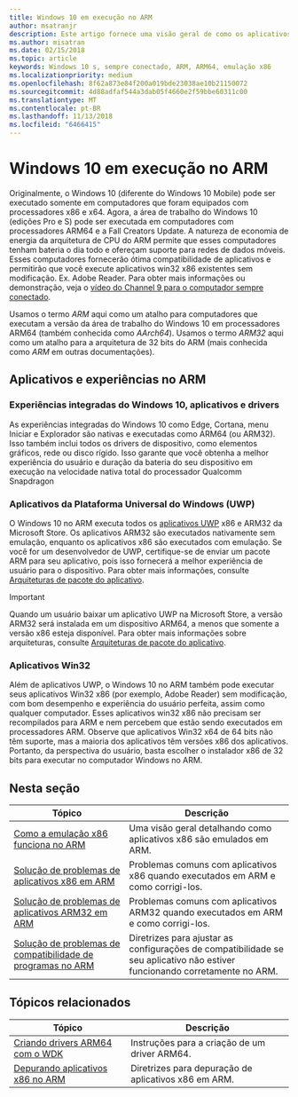 ```yaml
---
title: Windows 10 em execução no ARM
author: msatranjr
description: Este artigo fornece uma visão geral de como os aplicativos e experiências serão executado no ARM, quais são as limitações e onde você pode ir para saber mais.
ms.author: misatran
ms.date: 02/15/2018
ms.topic: article
keywords: Windows 10 s, sempre conectado, ARM, ARM64, emulação x86
ms.localizationpriority: medium
ms.openlocfilehash: 8f62a873e84f200a019bde23038ae10b21150072
ms.sourcegitcommit: 4d88adfaf544a3dab05f4660e2f59bbe60311c00
ms.translationtype: MT
ms.contentlocale: pt-BR
ms.lasthandoff: 11/13/2018
ms.locfileid: "6466415"
---
```

# <a name="windows-10-on-arm"></a>Windows 10 em execução no ARM
Originalmente, o Windows 10 (diferente do Windows 10 Mobile) pode ser executado somente em computadores que foram equipados com processadores x86 e x64. Agora, a área de trabalho do Windows 10 (edições Pro e S) pode ser executada em computadores com processadores ARM64 e a Fall Creators Update. A natureza de economia de energia da arquitetura de CPU do ARM permite que esses computadores tenham bateria o dia todo e ofereçam suporte para redes de dados móveis. Esses computadores fornecerão ótima compatibilidade de aplicativos e permitirão que você execute aplicativos win32 x86 existentes sem modificação. Ex. Adobe Reader. Para obter mais informações ou demonstração, veja o [vídeo do Channel 9 para o computador sempre conectado](https://channel9.msdn.com/Events/Build/2017/P4171). 

Usamos o termo *ARM* aqui como um atalho para computadores que executam a versão da área de trabalho do Windows 10 em processadores ARM64 (também conhecida como *AArch64*).  Usamos o termo *ARM32* aqui como um atalho para a arquitetura de 32 bits do ARM (mais conhecida como *ARM* em outras documentações).

## <a name="apps-and-experiences-on-arm"></a>Aplicativos e experiências no ARM

### <a name="built-in-windows-10-experiences-apps-and-drivers"></a>Experiências integradas do Windows 10, aplicativos e drivers
As experiências integradas do Windows 10 como Edge, Cortana, menu Iniciar e Explorador são nativas e executadas como ARM64 (ou ARM32). Isso também inclui todos os drivers de dispositivo, como elementos gráficos, rede ou disco rígido. Isso garante que você obtenha a melhor experiência do usuário e duração da bateria do seu dispositivo em execução na velocidade nativa total do processador Qualcomm Snapdragon

### <a name="universal-windows-platform-uwp-apps"></a>Aplicativos da Plataforma Universal do Windows (UWP)
O Windows 10 no ARM executa todos os [aplicativos UWP](../get-started/universal-application-platform-guide.md) x86 e ARM32 da Microsoft Store. Os aplicativos ARM32 são executados nativamente sem emulação, enquanto os aplicativos x86 são executados com emulação. Se você for um desenvolvedor de UWP, certifique-se de enviar um pacote ARM para seu aplicativo, pois isso fornecerá a melhor experiência de usuário para o dispositivo. Para obter mais informações, consulte [Arquiteturas de pacote do aplicativo](../packaging/device-architecture.md).

>[!IMPORTANT] 
> Quando um usuário baixar um aplicativo UWP na Microsoft Store, a versão ARM32 será instalada em um dispositivo ARM64, a menos que somente a versão x86 esteja disponível. Para obter mais informações sobre arquiteturas, consulte [Arquiteturas de pacote do aplicativo](../packaging/device-architecture.md).

### <a name="win32-apps"></a>Aplicativos Win32
Além de aplicativos UWP, o Windows 10 no ARM também pode executar seus aplicativos Win32 x86 (por exemplo, Adobe Reader) sem modificação, com bom desempenho e experiência do usuário perfeita, assim como qualquer computador. Esses aplicativos win32 x86 não precisam ser recompilados para ARM e nem percebem que estão sendo executados em processadores ARM. Observe que aplicativos Win32 x64 de 64 bits não têm suporte, mas a maioria dos aplicativos têm versões x86 dos aplicativos. Portanto, da perspectiva do usuário, basta escolher o instalador x86 de 32 bits para executar no computador Windows no ARM.

## <a name="in-this-section"></a>Nesta seção
|Tópico | Descrição |
|-----|-----|
|[Como a emulação x86 funciona no ARM](apps-on-arm-x86-emulation.md)|Uma visão geral detalhando como aplicativos x86 são emulados em ARM.|
|[Solução de problemas de aplicativos x86 em ARM](apps-on-arm-troubleshooting-x86.md)|Problemas comuns com aplicativos x86 quando executados em ARM e como corrigi-los. |
|[Solução de problemas de aplicativos ARM32 em ARM](apps-on-arm-troubleshooting-arm32.md)|Problemas comuns com aplicativos ARM32 quando executados em ARM e como corrigi-los. |
|[Solução de problemas de compatibilidade de programas no ARM](apps-on-arm-program-compat-troubleshooter.md)|Diretrizes para ajustar as configurações de compatibilidade se seu aplicativo não estiver funcionando corretamente no ARM. |

## <a name="related-topics"></a>Tópicos relacionados
|Tópico | Descrição |
|-----|-----|
|[Criando drivers ARM64 com o WDK](https://docs.microsoft.com/en-us/windows-hardware/drivers/develop/building-arm64-drivers)|Instruções para a criação de um driver ARM64. |
| [Depurando aplicativos x86 no ARM](https://docs.microsoft.com/en-us/windows-hardware/drivers/debugger/debugging-arm64) | Diretrizes para depuração de aplicativos x86 em ARM. |

